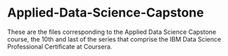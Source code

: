 # Applied-Data-Science-Capstone

These are the files corresponding to the Applied Data Science Capstone course, the 10th and last of the series that comprise the IBM Data Science Professional Certificate at Coursera.
